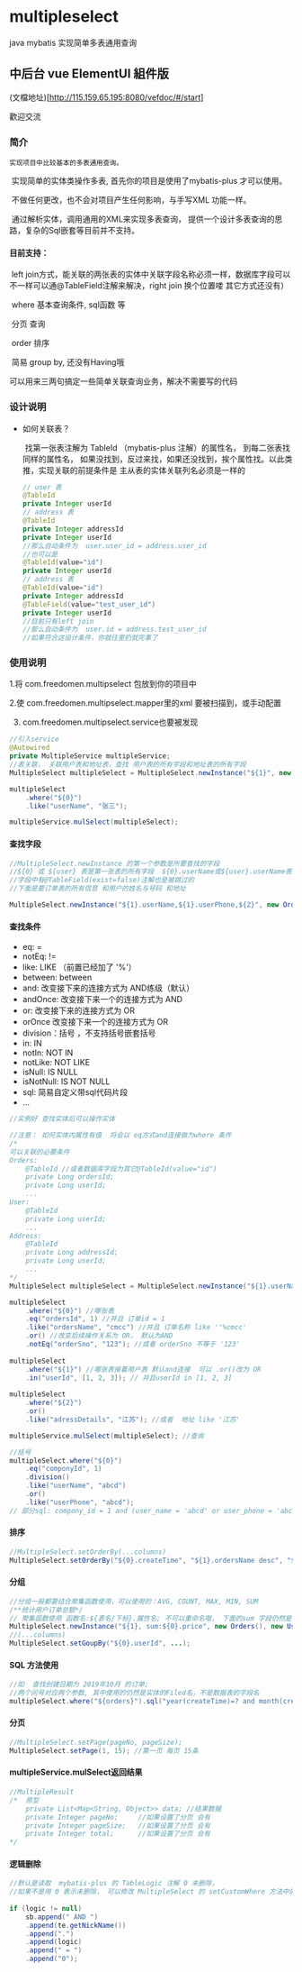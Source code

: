 # multipleselect
java mybatis 实现简单多表通用查询

## 中后台 vue ElementUI 組件版

(文檔地址)[http://115.159.65.195:8080/vefdoc/#/start]

歡迎交流

### 简介

	实现项目中比较基本的多表通用查询。

​	实现简单的实体类操作多表,  首先你的项目是使用了mybatis-plus 才可以使用。

​	 不做任何更改，也不会对项目产生任何影响，与手写XML 功能一样。

​     通过解析实体，调用通用的XML来实现多表查询， 提供一个设计多表查询的思路，复杂的Sql嵌套等目前并不支持。

#### 目前支持：

​	 left join方式，能关联的两张表的实体中关联字段名称必须一样，数据库字段可以不一样可以通@TableField注解来解决，right join 换个位置喽 其它方式还没有）

​    where 基本查询条件, sql函数 等

​	分页 查询

​	order 排序

​	简易 group by, 还没有Having哦

可以用来三两句搞定一些简单关联查询业务，解决不需要写的代码

### 设计说明

* 如何关联表？

  ​		找第一张表注解为 TableId （mybatis-plus 注解）的属性名， 到每二张表找同样的属性名， 如果没找到，反过来找，如果还没找到，挨个属性找。以此类推，实现关联的前提条件是 主从表的实体关联列名必须是一样的

  ```java
  // user 表
  @TableId
  private Integer userId
  // address 表
  @TableId
  private Integer addressId
  private Integer userId
  //那么自动条件为  user.user_id = address.user_id
  //也可以是
  @TableId(value="id")
  private Integer userId
  // address 表
  @TableId(value="id")
  private Integer addressId
  @TableField(value="test_user_id")
  private Integer userId
  //目前只有left join
  //那么自动条件为  user.id = address.test_user_id
  //如果符合这设计条件，你就往里扔就完事了
  
  ```

### 使用说明

   1.将 com.freedomen.multipselect 包放到你的项目中

   2.使  com.freedomen.multipselect.mapper里的xml 要被扫描到，或手动配置  

3. com.freedomen.multipselect.service也要被发现

```java
//引入service
@Autowired
private MultipleService multipleService;
//表关联， 关联用户表和地址表，查找 用户表的所有字段和地址表的所有字段
MultipleSelect multipleSelect = MultipleSelect.newInstance("${1}", new User(), new Address());

multipleSelect
	.where("${0}")
    .like("userName", "张三");

multipleService.mulSelect(multipleSelect);
```

#### 查找字段

```java
//MultipleSelect.newInstance 的第一个参数是所要查找的字段
//${0} 或 ${user} 表是第一张表的所有字段  ${0}.userName或${user}.userName表示userName字段， 默认第一张表的字段全部都返回的。 ${}中间的参数可以是后面实体的下标，也可以是表名 如user、user_address
//字段中有@TableField(exist=false)注解也是被跳过的
//下面是要订单表的所有信息 和用户的姓名与号码 和地址

MultipleSelect.newInstance("${1}.userName,${1}.userPhone,${2}", new Orders(), new User(), new Address());
```

####  查找条件

* eq:  =
* notEq:  !=
* like:  LIKE  （前置已经加了 '%'）
* between:  between
* and:  改变接下来的连接方式为 AND练级（默认）
* andOnce:  改变接下来一个的连接方式为 AND
* or:  改变接下来的连接方式为 OR
* orOnce 改变接下来一个的连接方式为 OR
* division：括号  ，不支持括号嵌套括号
* in:  IN
* notIn:  NOT IN
* notLike:   NOT LIKE
* isNull:  IS NULL
* isNotNull: IS NOT NULL
* sql: 简易自定义带sql代码片段
* ...

```java
//实例好 查找实体后可以操作实体

//注意： 如何实体内属性有值  将会以 eq方式and连接做为where 条件
/*
可以关联的必要条件
Orders:
	@TableId //或者数据库字段为其它@TableId(value="id")
	private Long ordersId;
	private Long userId;
	...
User: 
	@TableId
	private Long userId;
	...
Address:
	@TableId
	private Long addressId;
	private Long userId;
	...
*/
MultipleSelect multipleSelect = MultipleSelect.newInstance("${1}.userName,${1}.userPhone,${2}", new Orders(), new User(), new Address());

multipleSelect
	.where("${0}") //哪张表
	.eq("ordersId", 1) //并且 订单id = 1
	.like("ordersName", "cmcc") //并且 订单名称 like ''%cmcc'
	.or() //改变后续操作关系为 OR， 默认为AND
    .notEq("orderSno", "123"); //或者 orderSno 不等于 '123'
    
multipleSelect
	.where("${1}") //哪张表接着用户表 默认and连接  可以 .or()改为 OR
	.in("userId", [1, 2, 3]); // 并且userId in [1, 2, 3]
    
multipleSelect
	.where("${2}")
    .or()
	.like("adressDetails", "江苏"); //或者  地址 like '江苏'

multipleService.mulSelect(multipleSelect); //查询

//括号
multipleSelect.where("${0}")
    .eq("componyId", 1)
    .division()
    .like("userName", "abcd")
    .or()
    .like("userPhone", "abcd");
// 部分sql: compony_id = 1 and (user_name = 'abcd' or user_phone = 'abcd')    
```

#### 排序

```java
//MultipleSelect.setOrderBy(...columns)
MultipleSelect.setOrderBy("${0}.createTime", "${1}.ordersName desc", "${2}.userId asc", ...)
```

#### 分组

```java
//分组一般都要结合聚集函数使用，可以使用的：AVG, COUNT, MAX, MIN, SUM
/**统计用户订单总额*/ 
// 聚集函数使用 函数名:${表名/下标}.属性名; 不可以重命名哦， 下面的sum 字段仍然是 price
MultipleSelect.newInstance("${1}, sum:${0}.price", new Orders(), new User());
//(...columns)
MultipleSelect.setGoupBy("${0}.userId", ...);
```

#### SQL 方法使用

```java
//如  查找创建日期为 2019年10月 的订单;
//两个问号对应两个参数, 其中使用的仍然是实体的Filed名，不是数据表的字段名
multipleSelect.where("${orders}").sql("year(createTime)=? and month(createTime)=?", new Object[]{2019, 10});
```

#### 分页

```java
//MultipleSelect.setPage(pageNo, pageSize);
MultipleSelect.setPage(1, 15); //第一页 每页 15条
```

#### multipleService.mulSelect返回结果

```java
//MultipleResult
/*	原型
	private List<Map<String, Object>> data; //结果数据
	private Integer pageNo; 	//如果设置了分页 会有
	private Integer pageSize; 	//如果设置了分页 会有
	private Integer total;		//如果设置了分页 会有
*/
```

#### 逻辑删除

```java
//默认是读取  mybatis-plus 的 TableLogic 注解 0 未删除，
//如果不是用 0 表示未删除， 可以修改 MultipleSelect 的 setCustomWhere 方法中的下面这段中的 0 
 
if (logic != null)
    sb.append(" AND ")
    .append(te.getNickName())
    .append(".")
    .append(logic)
    .append(" = ")
    .append("0");

```

